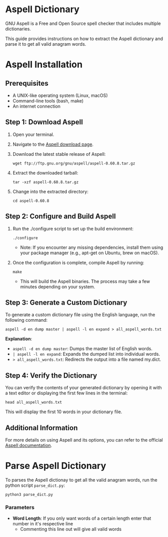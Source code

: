# Aspell Dictionary

GNU Aspell is a Free and Open Source spell checker that includes multiple dictionaries.

This guide provides instructions on how to extract the Aspell dictionary and parse it to get all valid anagram words. 

# Aspell Installation
## Prerequisites

- A UNIX-like operating system (Linux, macOS)
- Command-line tools (bash, make)
- An internet connection

## Step 1: Download Aspell

1. Open your terminal.

2. Navigate to the [Aspell download page](http://aspell.net/).

3. Download the latest stable release of Aspell:
    ```
    wget ftp://ftp.gnu.org/gnu/aspell/aspell-0.60.8.tar.gz
    ```

4.	Extract the downloaded tarball:
    ```
    tar -xzf aspell-0.60.8.tar.gz
    ```

5.	Change into the extracted directory:
    ```
    cd aspell-0.60.8
    ```

## Step 2: Configure and Build Aspell

1.	Run the ./configure script to set up the build environment:
    ```
    ./configure
    ```
    - Note: If you encounter any missing dependencies, install them using your package manager (e.g., apt-get on Ubuntu, brew on macOS).

2.	Once the configuration is complete, compile Aspell by running:
    ```
    make
    ```
    - This will build the Aspell binaries. The process may take a few minutes depending on your system.

## Step 3: Generate a Custom Dictionary

To generate a custom dictionary file using the English language, run the following command:

```
aspell -d en dump master | aspell -l en expand > all_aspell_words.txt
```
**Explanation**:
* `aspell -d en dump master`: Dumps the master list of English words.
* `| aspell -l en expand`: Expands the dumped list into individual words.
* `> all_aspell_words.txt`: Redirects the output into a file named my.dict.

## Step 4: Verify the Dictionary

You can verify the contents of your generated dictionary by opening it with a text editor or displaying the first few lines in the terminal:
```
head all_aspell_words.txt
```
This will display the first 10 words in your dictionary file.

## Additional Information

For more details on using Aspell and its options, you can refer to the official [Aspell documentation](http://aspell.net).


# Parse Aspell Dictionary
To parses the Aspell dictionay to get all the valid anagram words, run the python script `parse_dict.py`:
```
python3 parse_dict.py
```
### Parameters
* **Word Length**: If you only want words of a certain length enter that number in it's respective line
    * Commenting this line out will give all valid words